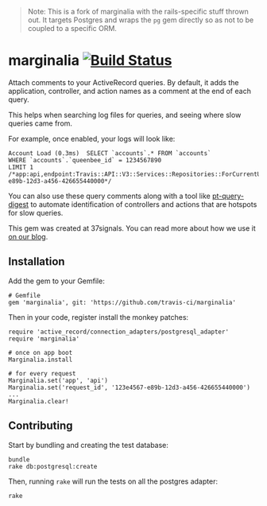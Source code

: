 > Note: This is a fork of marginalia with the rails-specific stuff thrown out.
> It targets Postgres and wraps the `pg` gem directly so as not to be coupled to
> a specific ORM.

# marginalia [![Build Status](https://travis-ci.org/travis-ci/marginalia.svg?branch=master)](https://travis-ci.org/travis-ci/marginalia)

Attach comments to your ActiveRecord queries. By default, it adds the application, controller, and action names as a
comment at the end of each query.

This helps when searching log files for queries, and seeing where slow queries came from.

For example, once enabled, your logs will look like:

    Account Load (0.3ms)  SELECT `accounts`.* FROM `accounts`
    WHERE `accounts`.`queenbee_id` = 1234567890
    LIMIT 1
    /*app:api,endpoint:Travis::API::V3::Services::Repositories::ForCurrentUser,request_id:123e4567-e89b-12d3-a456-426655440000*/

You can also use these query comments along with a tool like [pt-query-digest](http://www.percona.com/doc/percona-toolkit/2.1/pt-query-digest.html#query-reviews)
to automate identification of controllers and actions that are hotspots for slow queries.

This gem was created at 37signals. You can read more about how we use it [on
our blog](http://37signals.com/svn/posts/3130-tech-note-mysql-query-comments-in-rails).

## Installation

Add the gem to your Gemfile:

    # Gemfile
    gem 'marginalia', git: 'https://github.com/travis-ci/marginalia'

Then in your code, register install the monkey patches:

    require 'active_record/connection_adapters/postgresql_adapter'
    require 'marginalia'

    # once on app boot
    Marginalia.install

    # for every request
    Marginalia.set('app', 'api')
    Marginalia.set('request_id', '123e4567-e89b-12d3-a456-426655440000')
    ...
    Marginalia.clear!

## Contributing

Start by bundling and creating the test database:

    bundle
    rake db:postgresql:create

Then, running `rake` will run the tests on all the postgres adapter:

    rake
